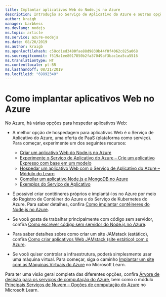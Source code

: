 ```yaml
---
title: Implantar aplicativos Web do Node.js no Azure
description: Introdução ao Serviço de Aplicativo do Azure e outras opções de hospedagem para aplicativos Web, incluindo PWA (aplicativos Web progressivos)
author: kraigb
manager: barbkess
ms.devlang: nodejs
ms.topic: article
ms.service: azure-nodejs
ms.date: 08/20/2019
ms.author: kraigb
ms.openlocfilehash: c58cd1ed3480fae88d9839b44f0f4062c825a068
ms.sourcegitcommit: f519a1ee8017850b2fa37049af3bac1ea5ca5516
ms.translationtype: HT
ms.contentlocale: pt-BR
ms.lasthandoff: 08/21/2019
ms.locfileid: "69892340"
---
```

# <a name="how-to-deploy-web-apps-to-azure"></a>Como implantar aplicativos Web no Azure

No Azure, há várias opções para hospedar aplicativos Web:

- A melhor opção de hospedagem para aplicativos Web é o Serviço de Aplicativo do Azure, uma oferta de PaaS (plataforma como serviço). Para começar, experimente um dos seguintes recursos:

  - [Criar um aplicativo Web do Node.js no Azure](/azure/app-service/app-service-web-get-started-nodejs)
  - [Experimente o Serviço de Aplicativo do Azure – Crie um aplicativo Expresso com base em um modelo](https://code.visualstudio.com/tryappservice/?utm_source=msftdocs&utm_medium=microsoft&utm_campaign=tryappservice)
  - [Hospedar um aplicativo Web com o Serviço de Aplicativo do Azure – Módulo do Learn](/learn/modules/host-a-web-app-with-azure-app-service/index)
  - [Compilar um aplicativo Node.js e MongoDB no Azure](/azure/app-service/app-service-web-tutorial-nodejs-mongodb-app)
  - [Exemplos do Serviço de Aplicativo](/samples/browse/?languages=javascript%2Cnodejs&products=azure-app-service)

- É possível criar contêineres próprios e implantá-los no Azure por meio do Registro de Contêiner do Azure e do Serviço de Kubernetes do Azure. Para saber detalhes, confira [Como implantar contêineres do Node.js no Azure](node-howto-deploy-containers.md).

- Se você gosta de trabalhar principalmente com código sem servidor, confira [Como escrever código sem servidor do Node.js no Azure](node-howto-write-serverless-code.md).

- Para saber detalhes sobre como criar um site JAMstack (estático), confira [Como criar aplicativos Web JAMstack (site estático) com o Azure](node-howto-create-static-site-jamstack.md).

- Se você quiser controlar a infraestrutura, poderá simplesmente usar uma máquina virtual. Para começar, siga o caminho [Implantar um site com as Máquinas Virtuais do Azure](/learn/paths/deploy-a-website-with-azure-virtual-machines/) no Microsoft Learn.

Para ter uma visão geral completa das diferentes opções, confira [Árvore de decisão para os serviços de computação do Azure](/azure/architecture/guide/technology-choices/compute-decision-tree), bem como o módulo [Principais Serviços de Nuvem – Opções de computação do Azure](/learn/modules/intro-to-azure-compute/) no Microsoft Learn.

